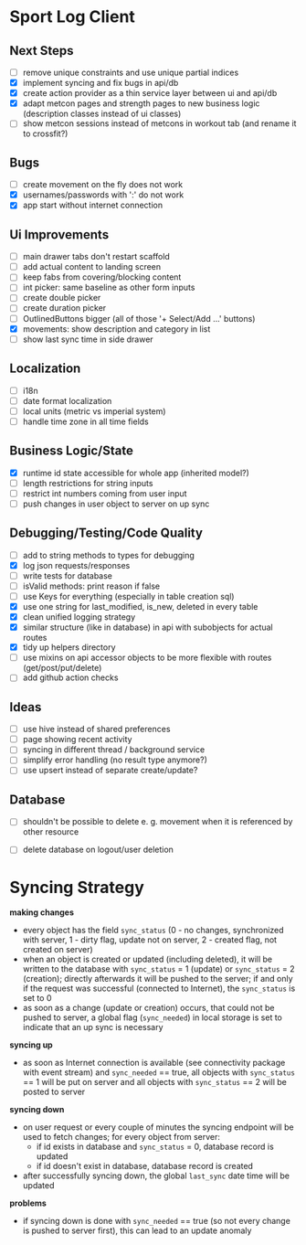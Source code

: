
# Sport Log Client

## Next Steps
* [ ] remove unique constraints and use unique partial indices
* [x] implement syncing and fix bugs in api/db
* [x] create action provider as a thin service layer between ui and api/db
* [x] adapt metcon pages and strength pages to new business logic (description classes instead of ui classes)
* [ ] show metcon sessions instead of metcons in workout tab (and rename it to crossfit?)

## Bugs
* [ ] create movement on the fly does not work
* [x] usernames/passwords with ':' do not work
* [x] app start without internet connection

## Ui Improvements
* [ ] main drawer tabs don't restart scaffold
* [ ] add actual content to landing screen
* [ ] keep fabs from covering/blocking content
* [ ] int picker: same baseline as other form inputs
* [ ] create double picker
* [ ] create duration picker
* [ ] OutlinedButtons bigger (all of those '+ Select/Add ...' buttons)
* [x] movements: show description and category in list
* [ ] show last sync time in side drawer

## Localization
* [ ] i18n
* [ ] date format localization
* [ ] local units (metric vs imperial system)
* [ ] handle time zone in all time fields

## Business Logic/State
* [x] runtime id state accessible for whole app (inherited model?)
* [ ] length restrictions for string inputs
* [ ] restrict int numbers coming from user input
* [ ] push changes in user object to server on up sync

## Debugging/Testing/Code Quality
* [ ] add to string methods to types for debugging
* [x] log json requests/responses
* [ ] write tests for database
* [ ] isValid methods: print reason if false
* [ ] use Keys for everything (especially in table creation sql)
* [x] use one string for last_modified, is_new, deleted in every table
* [x] clean unified logging strategy
* [x] similar structure (like in database) in api with subobjects for actual routes
* [x] tidy up helpers directory
* [ ] use mixins on api accessor objects to be more flexible with routes (get/post/put/delete)
* [ ] add github action checks

## Ideas
* [ ] use hive instead of shared preferences
* [ ] page showing recent activity
* [ ] syncing in different thread / background service
* [ ] simplify error handling (no result type anymore?)
* [ ] use upsert instead of separate create/update?

## Database
* [ ] shouldn't be possible to delete e. g. movement when it is referenced by other resource
* [ ] delete database on logout/user deletion


# Syncing Strategy
**making changes**
* every object has the field `sync_status` (0 - no changes, synchronized with server, 1 - dirty flag, update not on server, 2 - created flag, not created on server)
* when an object is created or updated (including deleted), it will be written to the database with `sync_status` = 1 (update) or `sync_status` = 2 (creation); directly afterwards it will be pushed to the server; if and only if the request was successful (connected to Internet), the `sync_status` is set to 0
* as soon as a change (update or creation) occurs, that could not be pushed to server, a global flag (`sync_needed`) in local storage is set to indicate that an up sync is necessary

**syncing up**
* as soon as Internet connection is available (see connectivity package with event stream) and `sync_needed` == true, all objects with `sync_status` == 1 will be put on server and all objects with `sync_status` == 2 will be posted to server

**syncing down**
* on user request or every couple of minutes the syncing endpoint will be used to fetch changes; for every object from server:
    * if id exists in database and `sync_status` = 0, database record is updated
    * if id doesn't exist in database, database record is created
* after successfully syncing down, the global `last_sync` date time will be updated

**problems**
* if syncing down is done with `sync_needed` == true (so not every change is pushed to server first), this can lead to an update anomaly